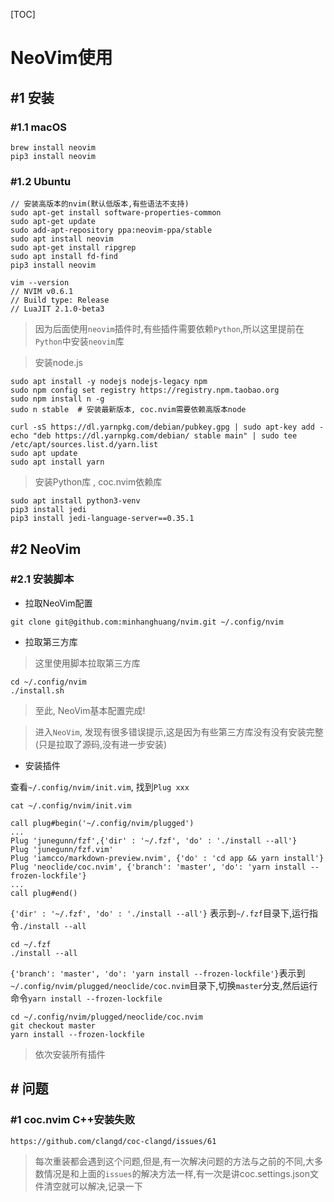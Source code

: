 [TOC]

# NeoVim使用


## #1 安装

### #1.1 macOS 

```shell
brew install neovim 
pip3 install neovim 
```

### #1.2 Ubuntu 

```shell
// 安装高版本的nvim(默认低版本,有些语法不支持)
sudo apt-get install software-properties-common
sudo apt-get update
sudo add-apt-repository ppa:neovim-ppa/stable
sudo apt install neovim 
sudo apt-get install ripgrep
sudo apt install fd-find
pip3 install neovim 
```

```shell
vim --version
// NVIM v0.6.1
// Build type: Release
// LuaJIT 2.1.0-beta3
```

> 因为后面使用`neovim`插件时,有些插件需要依赖`Python`,所以这里提前在`Python`中安装`neovim`库

> 安装node.js

```shell
sudo apt install -y nodejs nodejs-legacy npm  
sudo npm config set registry https://registry.npm.taobao.org
sudo npm install n -g
sudo n stable  # 安装最新版本, coc.nvim需要依赖高版本node

curl -sS https://dl.yarnpkg.com/debian/pubkey.gpg | sudo apt-key add -
echo "deb https://dl.yarnpkg.com/debian/ stable main" | sudo tee /etc/apt/sources.list.d/yarn.list
sudo apt update
sudo apt install yarn
```

> 安装Python库 , coc.nvim依赖库

```shell
sudo apt install python3-venv
pip3 install jedi
pip3 install jedi-language-server==0.35.1
```

## #2 NeoVim

### #2.1 安装脚本

- 拉取NeoVim配置

```shell
git clone git@github.com:minhanghuang/nvim.git ~/.config/nvim
```

- 拉取第三方库

> 这里使用脚本拉取第三方库

```shell
cd ~/.config/nvim
./install.sh
```

> 至此, NeoVim基本配置完成!

> 进入`NeoVim`, 发现有很多错误提示,这是因为有些第三方库没有没有安装完整(只是拉取了源码,没有进一步安装)

- 安装插件

查看`~/.config/nvim/init.vim`, 找到`Plug xxx`

```shell
cat ~/.config/nvim/init.vim
```

```shell
call plug#begin('~/.config/nvim/plugged')
...
Plug 'junegunn/fzf',{'dir' : '~/.fzf', 'do' : './install --all'}
Plug 'junegunn/fzf.vim'
Plug 'iamcco/markdown-preview.nvim', {'do' : 'cd app && yarn install'}
Plug 'neoclide/coc.nvim', {'branch': 'master', 'do': 'yarn install --frozen-lockfile'}
...
call plug#end()
```

`{'dir' : '~/.fzf', 'do' : './install --all'}` 表示到`~/.fzf`目录下,运行指令`./install --all`

```shell
cd ~/.fzf
./install --all
```

`{'branch': 'master', 'do': 'yarn install --frozen-lockfile'}`表示到`~/.config/nvim/plugged/neoclide/coc.nvim`目录下,切换`master`分支,然后运行命令`yarn install --frozen-lockfile`

```shell
cd ~/.config/nvim/plugged/neoclide/coc.nvim
git checkout master 
yarn install --frozen-lockfile
```

> 依次安装所有插件



## # 问题 

### #1 coc.nvim C++安装失败 

```shell
https://github.com/clangd/coc-clangd/issues/61
```

> 每次重装都会遇到这个问题,但是,有一次解决问题的方法与之前的不同,大多数情况是和上面的`issues`的解决方法一样,有一次是讲coc.settings.json文件清空就可以解决,记录一下
